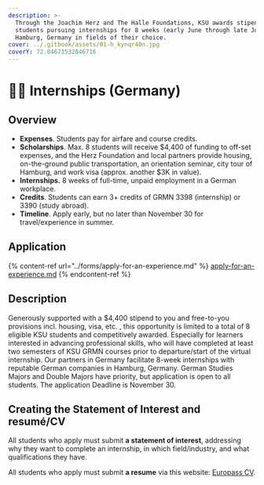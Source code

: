 ```yaml
---
description: >-
  Through the Joachim Herz and The Halle Foundations, KSU awards stipends for
  students pursuing internships for 8 weeks (early June through late July) in
  Hamburg, Germany in fields of their choice.
cover: ../.gitbook/assets/01-h_kynqr40n.jpg
coverY: 72.84671532846716
---
```


# 👷‍♀️ Internships (Germany)

## Overview <a href="#block-8de578d369a5442283b30ea96f96a689" id="block-8de578d369a5442283b30ea96f96a689"></a>

* **Expenses**. Students pay for airfare and course credits.
* **Scholarships**. Max. 8 students will receive $4,400 of funding to off-set expenses, and the Herz Foundation and local partners provide housing, on-the-ground public transportation, an orientation seminar, city tour of Hamburg, and work visa (approx. another $3K in value).
* **Internships.** 8 weeks of full-time, unpaid employment in a German workplace.
* **Credits**. Students can earn 3+ credits of GRMN 3398 (internship) or 3390 (study abroad).
* **Timeline**. Apply early, but no later than November 30 for travel/experience in summer.

## Application <a href="#block-3363568cbd514e7db4048664e47c4e41" id="block-3363568cbd514e7db4048664e47c4e41"></a>

{% content-ref url="../forms/apply-for-an-experience.md" %}
[apply-for-an-experience.md](../forms/apply-for-an-experience.md)
{% endcontent-ref %}

## Description <a href="#block-be4c70b785c345e186e07f93777353b9" id="block-be4c70b785c345e186e07f93777353b9"></a>

Generously supported with a $4,400 stipend to you and free-to-you provisions incl. housing, visa, etc. , this opportunity is limited to a total of 8 eligible KSU students and competitively awarded. Especially for learners interested in advancing professional skills, who will have completed at least two semesters of KSU GRMN courses prior to departure/start of the virtual internship. Our partners in Germany facilitate 8-week internships with reputable German companies in Hamburg, Germany. German Studies Majors and Double Majors have priority, but application is open to all students. The application Deadline is November 30.

## Creating the Statement of Interest and resumé/CV  <a href="#block-3057ed985c514ae685cf1c4a53117313" id="block-3057ed985c514ae685cf1c4a53117313"></a>

All students who apply must submit **a statement of interest**, addressing why they want to complete an internship, in which field/industry, and what qualifications they have.&#x20;

All students who apply must submit **a resume** via this website: [Europass CV](https://europa.eu/europass/en/create-europass-cv).
